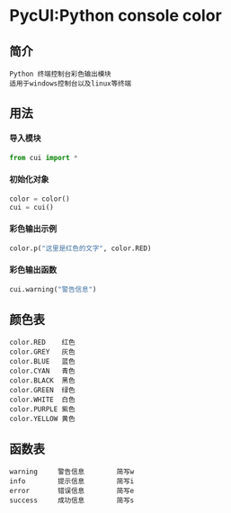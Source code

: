 PycUI:Python console color
====
简介
----
	Python 终端控制台彩色输出模块
	适用于windows控制台以及linux等终端
用法
----
#### 导入模块
```py
from cui import *
```
#### 初始化对象
```py
color = color()
cui = cui()
```
#### 彩色输出示例
```py
color.p("这里是红色的文字", color.RED)
```
#### 彩色输出函数
```py
cui.warning("警告信息")
```
颜色表
-----
	color.RED	 红色
	color.GREY   灰色
	color.BLUE   蓝色
	color.CYAN   青色
	color.BLACK  黑色
	color.GREEN  绿色
	color.WHITE  白色
	color.PURPLE 紫色
	color.YELLOW 黄色
函数表
-----
	warning		警告信息		简写w
	info		提示信息		简写i
	error		错误信息		简写e
	success		成功信息		简写s
